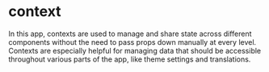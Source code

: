 # context

In this app, contexts are used to manage and share state across different components without the need to pass props down manually at every level. Contexts are especially helpful for managing data that should be accessible throughout various parts of the app, like theme settings and translations.
